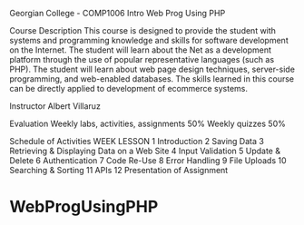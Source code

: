 Georgian College - COMP1006 Intro Web Prog Using PHP

Course Description
  This course is designed to provide the student with systems and programming knowledge and skills for software development on the Internet. The student will learn about the Net as a development platform through the use of popular representative languages (such as PHP). The student will learn about web page design techniques, server-side programming, and web-enabled databases. The skills learned in this course can be directly applied to development of ecommerce systems.

Instructor
  Albert Villaruz
 
Evaluation
  Weekly labs, activities, assignments 50%
  Weekly quizzes 50%


Schedule of Activities
WEEK  LESSON
1     Introduction
2     Saving Data
3     Retrieving & Displaying Data on a Web Site
4     Input Validation
5     Update & Delete
6     Authentication
7     Code Re-Use
8     Error Handling
9     File Uploads
10    Searching & Sorting
11    APIs
12    Presentation of Assignment

# WebProgUsingPHP
